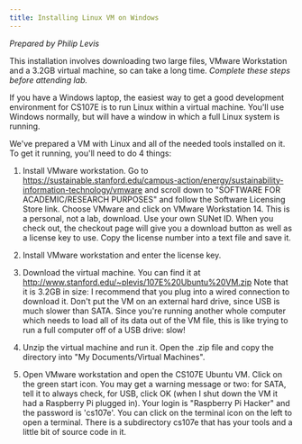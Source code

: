 ```yaml
---
title: Installing Linux VM on Windows
---
```


*Prepared by Philip Levis*

This installation involves downloading two large files, VMware
Workstation and a 3.2GB virtual machine, so can take a long
time. *Complete these steps before attending lab.*

If you have a Windows laptop, the easiest way to get a good development
environment for CS107E is to run Linux within a virtual machine. You'll
use Windows normally, but will have a window in which a full Linux system
is running.

We've prepared a VM with Linux and all of the needed tools installed on it.
To get it running, you'll need to do 4 things:

1. Install VMware workstation. Go to
   <https://sustainable.stanford.edu/campus-action/energy/sustainability-information-technology/vmware> 
   and scroll down to
   "SOFTWARE FOR ACADEMIC/RESEARCH PURPOSES" and follow the
   Software Licensing Store link. Choose VMware and
   click on VMware Workstation 14. This is a personal, not a lab,
   download. Use your own SUNet ID. When you check out, the
   checkout page will give you a download button as well as
   a license key to use. Copy the license number into a text file
   and save it.

2. Install VMware workstation and enter the license key.

3. Download the virtual machine. You can find it at
   <http://www.stanford.edu/~plevis/107E%20Ubuntu%20VM.zip>
   Note that it is 3.2GB in size: I recommend that you plug into
   a wired connection to download it. Don't put the VM on an external
   hard drive, since USB is much slower than SATA. Since you're running
   another whole computer which needs to load all of its data out
   of the VM file, this is like trying to run a full computer off of
   a USB drive: slow!

4. Unzip the virtual machine and run it. Open the .zip file
   and copy the directory into "My Documents/Virtual Machines".


5. Open VMware workstation and open the CS107E Ubuntu VM.
   Click on the green start icon. You may get a warning
   message or two: for SATA, tell it to always check, for
   USB, click OK (when I shut down the VM it had a Raspberry
   Pi plugged in). Your login is "Raspberry Pi Hacker" and
   the password is 'cs107e'. You can click on the terminal
   icon on the left to open a terminal. There is a subdirectory
   cs107e that has your tools and a little bit of source code
   in it.


